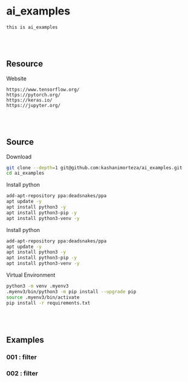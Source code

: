 # ai_examples
    this is ai_examples

<!--------------------------------------------------------------------------------- Resource -->
<br><br>

## Resource  
<!-------------------------- Website -->
Website
```
https://www.tensorflow.org/
https://pytorch.org/
https://keras.io/
https://jupyter.org/
```

<!--------------------------------------------------------------------------------- Source -->
<br><br>

## Source
<!-------------------------- Download -->
Download
```bash
git clone --depth=1 git@github.com:kashanimorteza/ai_examples.git
cd ai_examples
```
<!-------------------------- Install python -->
Install python
```bash
add-apt-repository ppa:deadsnakes/ppa
apt update -y
apt install python3 -y
apt install python3-pip -y
apt install python3-venv -y
```
<!-------------------------- Install python -->
Install python
```bash
add-apt-repository ppa:deadsnakes/ppa
apt update -y
apt install python3 -y
apt install python3-pip -y
apt install python3-venv -y
```
<!-------------------------- Virtual Environment -->
Virtual Environment
```bash
python3 -m venv .myenv3
.myenv3/bin/python3 -m pip install --upgrade pip  
source .myenv3/bin/activate
pip install -r requirements.txt  
```

<!--------------------------------------------------------------------------------- Examples -->
<br><br>

## Examples

### 001 : filter
### 002 : filter